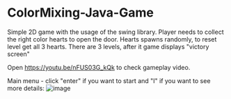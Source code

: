# ColorMixing-Java-Game
Simple 2D game with the usage of the swing library. Player needs to collect the right color hearts to open the door.
Hearts spawns randomly, to reset level get all 3 hearts.
There are 3 levels, after it game displays "victory screen" 

Open https://youtu.be/nFUS03G_kQk to check gameplay video.

Main menu - click "enter" if you want to start and "I" if you want to see more details:
![image](https://user-images.githubusercontent.com/83671766/185751091-42a46a54-a447-4e7b-8ded-ec28c9332139.png)
